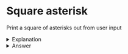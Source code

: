 # Square asterisk
Print a square of asterisks out from user input

<details>
<summary>Explanation</summary>
<br>
</details>


<details>
<summary>Answer</summary>
<br>

``` c
int main(){
	int i,j,n;
	scanf("%d",&n);
	for(i=0;i<n;i++){
		for(j=0;j<n;j++)
			printf("*");
		printf("\n");
	}
}
```

</details>